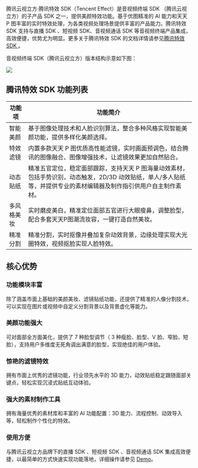 腾讯云视立方·腾讯特效 SDK（Tencent Effect）是音视频终端 SDK （腾讯云视立方）的子产品 SDK 之一，提供美颜特效功能。基于优图精准的 AI 能力和天天 P 图丰富的实时特效处理，为各类视频处理场景提供丰富的产品能力。腾讯特效 SDK 支持与直播 SDK 、短视频 SDK、音视频通话 SDK 等音视频终端产品集成，高效便捷，优势尤为明显。更多关于腾讯特效 SDK 的文档详情请参见[腾讯特效 SDK ](https://cloud.tencent.com/document/product/616)。

音视频终端 SDK（腾讯云视立方）版本结构示意如下图：

![](https://qcloudimg.tencent-cloud.cn/raw/a0369e33a9a822aa9656a956c399d2c1.jpg)

## 腾讯特效 SDK 功能列表

| 功能项     | 功能简介                                                     |
| ---------- | ------------------------------------------------------------ |
| 智能美颜   | 基于图像处理技术和人脸识别算法，整合多种风格实现智能美颜功能，提供多样化美颜选择。 |
| 特效滤镜   | 内置多款天天 P 图优质高性能滤镜，实时画面预调色，结合腾讯的图像融合、图像增强技术，让滤镜效果更加自然贴合。 |
| 动态贴纸   | 精准五官定位，稳定面部跟踪，支持天天 P 图海量动效素材，包括手势识别，动态触发，2D/3D 动效贴纸，单人/多人贴纸等，并提供专业的素材编辑器及制作指引供用户自主制作素材。 |
| 多风格美妆 | 实时磨皮美白，精准定位面部五官进行大眼瘦鼻，调整脸型，配合多套天天P图潮流妆容，一键打造自然美妆。 |
| 精准分割   | 精准分割，实时抠像并叠加复杂动效背景，边缘处理实现大光圈特效，视频抠脸实现人脸特效。 |

## 核心优势

### 功能模块丰富

除了涵盖市面上基础的美颜美妆、滤镜贴纸功能，还提供了精准的人像分割技术，可以实现在图片或视频中自定义分割背景以及背景虚化等能力。

### 美颜功能强大

可对面部全方面美化，提供了 7 种脸型调节（ 3 种瘦脸、脸型、V 脸、窄脸、短脸），支持用户多维度无死角调出满意的脸型，实现绝佳的用户体验。

### 惊艳的滤镜特效

拥有市面上优秀的滤镜功能，行业领先水平的 3D 能力，动效贴纸稳定跟随面部关键点，轻松实现沉浸式贴纸互动体验。

### 强大的素材制作工具

拥有海量优秀的素材库和丰富的 AI 功能配置：3D 能力、流程控制、动效导入等，轻松制作个性化的特效。

### 使用方便

与腾讯云视立方品牌下的直播 SDK 、短视频 SDK 、音视频通话 SDK 集成高效便捷，以最简单的方式快速实现功能落地，详细操作请参见 [Demo](https://cloud.tencent.com/document/product/616/65875)。
